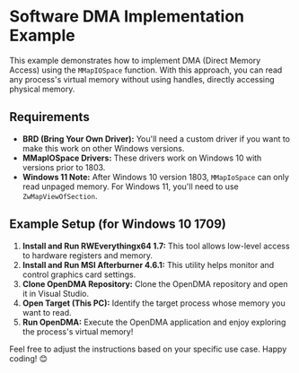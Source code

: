 ﻿# Software DMA Implementation Example

This example demonstrates how to implement DMA (Direct Memory Access) using the `MMapIOSpace` function. With this approach, you can read any process's virtual memory without using handles, directly accessing physical memory.

## Requirements

- **BRD (Bring Your Own Driver):** You'll need a custom driver if you want to make this work on other Windows versions.
- **MMapIOSpace Drivers:** These drivers work on Windows 10 with versions prior to 1803.
- **Windows 11 Note:** After Windows 10 version 1803, `MMapIoSpace` can only read unpaged memory. For Windows 11, you'll need to use `ZwMapViewOfSection`.

## Example Setup (for Windows 10 1709)

1. **Install and Run RWEverythingx64 1.7:** This tool allows low-level access to hardware registers and memory.
2. **Install and Run MSI Afterburner 4.6.1:** This utility helps monitor and control graphics card settings.
3. **Clone OpenDMA Repository:** Clone the OpenDMA repository and open it in Visual Studio.
4. **Open Target (This PC):** Identify the target process whose memory you want to read.
5. **Run OpenDMA:** Execute the OpenDMA application and enjoy exploring the process's virtual memory!

Feel free to adjust the instructions based on your specific use case. Happy coding! 😊
